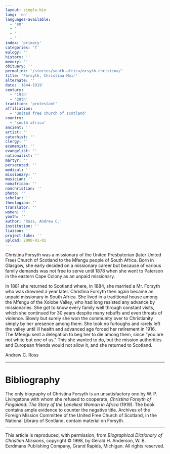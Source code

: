 ```yaml
---
layout: single-bio
lang: 'en'
languages-available:
  - 'en'
  - ' '
  - ' '
  - ' '
index: 'primary'
categories: 'f'
eulogy: ''
history: ''
memory: ''
obituary: ''
permalink: '/stories/south-africa/orsyth-christina/'
title: 'Forsyth, Christina Moir'
alternate: ''
date: '1844-1919'
century:
  - '19th'
  - '20th'
tradition: 'protestant'
affiliation:
  - 'united free church of scotland'
country:
  - 'south africa'
ancient: ''
artist: ''
catechist: ''
clergy: ''
ecumenist: ''
evangelist: ''
nationalist: ''
martyr: ''
persecuted: ''
medical: ''
missionary: ''
musician: ''
nonafrican: ''
nonchristian: ''
photo: ''
scholar: ''
theologian: ''
translator: ''
women: ''
youth: ''
author: 'Ross, Andrew C.'
institution: ''
liaison: ''
project-luke: ''
upload: 2000-01-01
---
```



Christina Forsyth was a missionary of the United Presbyterian (later United Free) Church of Scotland to the Mfengu people of South Africa. Born in Glasgow, she early decided on a missionary career but because of various family demands was not free to serve until 1878 when she went to Paterson in the eastern Cape Colony as an unpaid missionary.

In 1881 she returned to Scotland where, in 1884, she married a Mr. Forsyth who was drowned a year later. Christina Forsyth then again became an unpaid missionary in South Africa. She lived in a traditional house among the Mfengu of the Xolobe Valley, who had long resisted any advance by missionaries. She got to know every family well through constant visits, which she continued for 30 years despite many rebuffs and even threats of violence. Slowly but surely she won the community over to Christianity simply by her presence among them. She took no furloughs and rarely left the valley until ill health and advanced age forced her retirement in 1916. The Mfengu sent a delegation to beg her to die among them, since "you are not white but one of us." This she wanted to do, but the mission authorities and European friends would not allow it, and she returned to Scotland.

Andrew C. Ross

---

# Bibliography

The only biography of Christina Forsyth is an unsatisfactory one by W. P. Livingstone with whom she refused to cooperate, *Christina Forsyth of Fingoland: The Story of the Loneliest Woman in Africa* (1919). The book contains ample evidence to counter the negative title. Archives of the Foreign Mission Committee of the United Free Church of Scotland, in the National Library of Scotland, contain material on Forsyth.

---

This article is reproduced, with permission, from *Biographical Dictionary of Christian Missions*, copyright © 1998, by Gerald H. Anderson, W. B. Eerdmans Publishing Company, Grand Rapids, Michigan. All rights reserved.